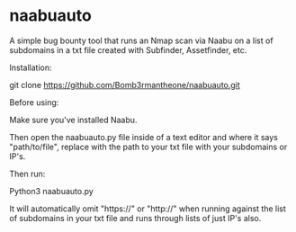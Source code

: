# naabuauto
 A simple bug bounty tool that runs an Nmap scan via Naabu on a list of subdomains in a txt file created with Subfinder, Assetfinder, etc.

Installation:

git clone https://github.com/Bomb3rmantheone/naabuauto.git

Before using:

Make sure you've installed Naabu.

Then open the naabuauto.py file inside of a text editor and where it says "path/to/file", replace with the path to your txt file with your subdomains or IP's. 

Then run:

Python3 naabuauto.py

It will automatically omit "https://" or "http://" when running against the list of subdomains in your txt file and runs through lists of just IP's also.

 
